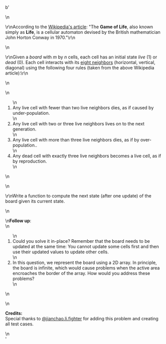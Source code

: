 b'<div class="question-description">\n<p><p>\r\nAccording to the <a href="https://en.wikipedia.org/wiki/Conway%27s_Game_of_Life" target="_blank">Wikipedia\'s article</a>: "The <b>Game of Life</b>, also known simply as <b>Life</b>, is a cellular automaton devised by the British mathematician John Horton Conway in 1970."\r\n</p>\n<p>\r\nGiven a <i>board</i> with <i>m</i> by <i>n</i> cells, each cell has an initial state <i>live</i> (1) or <i>dead</i> (0). Each cell interacts with its <a href="https://en.wikipedia.org/wiki/Moore_neighborhood" target="_blank">eight neighbors</a> (horizontal, vertical, diagonal) using the following four rules (taken from the above Wikipedia article):\r\n</p>\n<p>\n<ol>\n<li>Any live cell with fewer than two live neighbors dies, as if caused by under-population.</li>\n<li>Any live cell with two or three live neighbors lives on to the next generation.</li>\n<li>Any live cell with more than three live neighbors dies, as if by over-population..</li>\n<li>Any dead cell with exactly three live neighbors becomes a live cell, as if by reproduction.</li>\n</ol>\n</p>\n<p>\r\nWrite a function to compute the next state (after one update) of the board given its current state.</p>\n<p>\n<b>Follow up</b>: <br/>\n<ol>\n<li>Could you solve it in-place? Remember that the board needs to be updated at the same time: You cannot update some cells first and then use their updated values to update other cells.</li>\n<li>In this question, we represent the board using a 2D array. In principle, the board is infinite, which would cause problems when the active area encroaches the border of the array. How would you address these problems?</li>\n</ol>\n</p>\n<p><b>Credits:</b><br>Special thanks to <a href="https://leetcode.com/discuss/user/jianchao.li.fighter">@jianchao.li.fighter</a> for adding this problem and creating all test cases.</br></p></p>\n</div>'